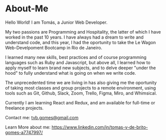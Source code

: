 # About-Me

Hello World! I am Tomás, a Junior Web Developer.

My two passions are Programming and Hospitality, the latter of which I have worked in the past 10 years. I have always had a dream to write and understand code, and this year, I had the oportunity to take the Le Wagon Web-Develpoment Bootcamp in Rio de Janeiro. 

I learned many new skills, best practices and of course programming languages such as Ruby and Javascript, but above all, I learned how to apply myself to learn brand new subjects, and to delve deeper "under the hood" to fully understand what is going on when we write code.

The unprecedented time we are living in has also giving me the oportunity of taking most classes and group projects to a remote environment, using tools such as Git, Github, Slack, Zoom, Trello, Figma, Miro, and Whimsical.

Currently I am learning React and Redux, and am available for full-time or freelance projects. 

Contact me:
tvb.gomes@gmail.com

Learn More about me: 
https://www.linkedin.com/in/tomas-v-de-brito-gomes-a7747997/


